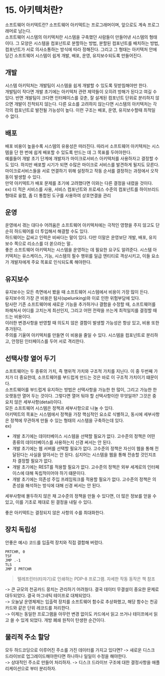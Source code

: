 # 15. 아키텍처란?
소프트웨어 아키텍트란? 소프트웨어 아키텍트는 프로그래머이며, 앞으로도 계속 프로그래머로 남는다.  
소프트웨어 시스템의 아키텍처란 시스템을 구축했던 사람들이 만들어낸 시스템의 형태이다. 그 모양은 시스템을 컴포넌트로 분할하는 방법, 분할된 컴포넌트를 배치하는 방법, 컴포넌트가 서로 의사소통하는 방식에 따라 정해진다. 그리고 그 형태는 아키텍처 안에 담긴 소프트웨어 시스템이 쉽게 개발, 배포, 운영, 유지보수되도록 만들어진다.  

## 개발
시스템 아키턱처는 개발팀이 시스템을 쉽게 개발할 수 있도록 뒷받침해야만 한다.  
개발팀이 작다면 개발 초기에는 아키텍처 관련 제약들이 오히려 방해가 된다고 여길 수 있다. 
반면 개발팀이 크다면 인터페이스를 갖춘, 잘 설계된 컴포넌트 단위로 분리하지 않으면 개발이 진척되지 않는다. 다른 요소를 고려하지 않는다면 시스템의 아키텍처는 각각의 컴포넌트로 발전될 가능성이 높다. 이런 구조는 배포, 운영, 유지보수할때 최적일 수 없다.  

## 배포
배포 비용이 높을수록 시스템의 유용성은 떠러진다. 따라서 소프트웨어 아키텍처는 시스템을 단 한 번에 쉽게 배포할 수 있도록 만드는 데 그 목표를 두어야한다.  
예를들어 개발 초기 단계에 개발자가 마이크로서비스 아키텍처를 사용하자고 결정할 수도 있다. 하지만 배포할 시기가 되면 수많은 마이크로 서비스를 발견하게 될지도 모른다. 마이크로서비스들을 서로 연결하기 위해 설정하고 작동 순서를 결정하는 과정에서 오작동이 발생할 수 있다.  
만약 아키텍트가 배포 문제를 초기에 고려했다면 이와는 다른 결정을 내렸을 것이다.  
ex) 더 적은 서비스를 사용, 서비스 컴포넌트와 프로세스 수준의 컴포넌트를 하이브리드 형태로 융합, 좀 더 통합된 도구를 사용하여 상호연결을 관리

## 운영
운영에서 겪는 대다수 어려움은 소프트웨어 아키텍처에는 극적인 영향을 주지 않고도 단순히 하드웨어를 더 투입해서 해결할 수도 있다.  
하드웨어는 값싸고 인력은 비싸다는 말이 있다. 다만 이말은 운영보단 개발, 배포, 유지보수 쪽으로 리소스를 더 쏟으라는 말..  
좋은 소프트웨어 아키텍처는 시스템을 운영하는 데 필요한 요구도 알려준다. 시스템 아키텍처는 유스케이스, 기능, 시스템의 필수 행위를 일급 엔티티로 격상시키고, 이들 요소가 개발자에게 주요 목표로 인식되도록 해야한다.  

## 유지보수
유지보수는 모든 측면에서 봤을 때 소프트웨어 시스템에서 비용이 가장 많이 든다.  
유지보수의 가장 큰 비용은 탐사(spelunking)와 이로 인한 위험부담에 있다.  
탐사란 기존 소프트웨어에 새로운 기능을 추가하거나 결함을 수정할 때, 소프트웨어를 파헤쳐서 어디를 고치는게 최선인지, 그리고 어떤 전략을 쓰는게 최적일지를 결정할 때 드는 비용이다.  
이러한 변경사항을 반영할 때 의도치 않은 결함이 발생할 가능성은 항상 있고, 비용 또한 추가된다.  
주의를 기울여 아키텍처를 만들면 이 비용을 줄일 수 있다. 시스템을 컴포넌트로 분리하고, 안정된 인터페이스를 두어 서로 격리한다.  

## 선택사항 열어 두기
소프트웨어는 두 종류의 가치, 즉 행위적 가치와 구조적 가치를 지닌다. 이 중 두번째 가치가 더 중요한데, 소프트웨어를 부드럽게 만드는 것은 바로 이 구조적 가치이기 떄문이다.  
소프트웨어를 부드럽게 유지하는 방법은 선택사항을 가능한 한 많이, 그리고 가능한 한 오랫동안 열어 두는 것이다. 그렇다면 열어 둬야 할 선택사항이란 무엇일까? 그것은 중요치 않은 세부사항(detail)이다.  
모든 소프트웨어 시스템은 정책과 세부사항으로 나눌 수 있다.  
아키텍트의 목표는 시스템에서 정책을 가장 핵심적인 요소로 식별하고, 동시에 세부사항은 정책에 무관하게 만들 수 있는 형태의 시스템을 구축하는데 있다.  
ex)  
 - 개발 초기에는 데이터베이스 시스템을 선택할 필요가 없다. 고수준의 정책은 어떤 종류의 데이터베이스를 사용하는지 신경 써서는 안 된다. 
 - 개발 초기에는 웹 서버를 선택할 필요가 없다. 고수준의 정책은 자신이 웹을 통해 전달된다는 사실을 알아서는 안 된다. 심지어는 시스템을 웹을 통해 전송할 것인지조차 결정할 필요가 없다.
 - 개발 초기에는 REST를 적용할 필요가 없다. 고수준의 정책은 외부 세계로의 인터페이스에 대해 독립적이어야 하기 떄문이다.  
 - 개발 초기에는 의존성 주입 프레임워크를 적용할 필요가 없다. 고수준의 정책은 의존성을 해석하는 방식에 대해 신경 써서는 안 된다.

세부사항에 몰두하지 않은 채 고수준의 정책을 만들 수 있다면, 더 많은 정보를 얻을 수 있고, 이를 기초로 제대로 된 결정을 내릴 수 있다.  
  
좋은 아키텍트는 결정되지 않은 사항의 수를 최대화한다.

## 장치 독립성

안좋은 예시) 코드를 입출력 장치와 직접 결합해 버렸다.
```
PRTCHR, 0
TSF
JMP .-1
TLS
JMP I PRTCHR
```
> 텔레프린터(타자기)로 인쇄하는 PDP-8 프로그램. 자세한 작동 동작은 책 참조

-> 큰 규모의 천공카드 뭉치는 관리하기 어려웠다. 결국 데이터 무결설이 중요한 문제로 대두되었다. 결국 마그네틱 테이프로 대체되었다.  
-> 오늘날 운영체제는 입출력 장치를 소프트웨어 함수로 추상화했고, 해당 함수는 천공카드와 같은 단위 레코드를 처리한다.  
-> 이제는 동일한 프로그램을 아무런 변경 없이도 카드에서 읽고 쓰거나 테이프에서 읽고 쓸 수 있게 되었다. 개방 폐쇄 원칙이 탄생한 순간이다.  

## 물리적 주소 할당
모두 하드코딩으로 이루어진 주소를 가진 데이터를 가지고 있다면? -> 새로운 디스크 드라이브로 업그레이드해야한다면 하나하나 일일이 수정을 해야한다.  
-> 상대적인 주소로 만들어 처리하자. -> 디스크 드라이브 구조에 대한 결정사항을 애플리케이션으로 부터 분리하자.


















































